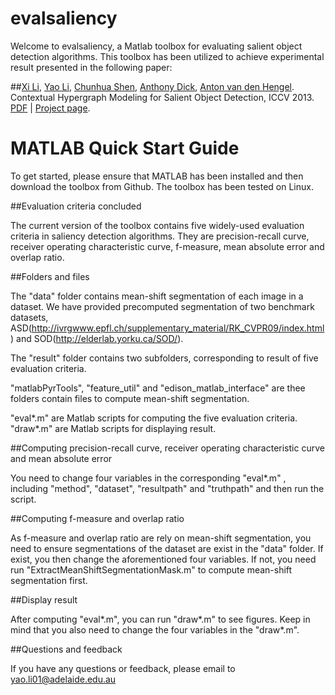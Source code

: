 evalsaliency
============

Welcome to evalsaliency, a Matlab toolbox for evaluating salient object detection algorithms. 
This toolbox has been utilized to achieve experimental result presented in the following paper: 

##[Xi Li](http://cs.adelaide.edu.au/~xi/Xi_Li.html), [Yao Li](cs.adelaide.edu.au/~yaoli/), [Chunhua Shen](http://cs.adelaide.edu.au/~chhshen/), [Anthony Dick](http://cs.adelaide.edu.au/~ard/), [Anton van den Hengel](http://cs.adelaide.edu.au/~hengel/). Contextual Hypergraph Modeling for Salient Object Detection, ICCV 2013. [PDF](http://cs.adelaide.edu.au/~yaoli/wp-content/projects/HypergraphSaliency/Paper/iccv13_saliency.pdf) | [Project page](http://cs.adelaide.edu.au/~yaoli/?page_id=149). 

MATLAB Quick Start Guide
=====================
To get started, please ensure that MATLAB has been installed and then download the toolbox from Github. The toolbox has been tested on Linux. 

##Evaluation criteria concluded

The current version of the toolbox contains five widely-used evaluation criteria in saliency detection algorithms. They are precision-recall curve, receiver operating characteristic curve, f-measure, mean absolute error and overlap ratio. 

##Folders and files

The "data" folder contains mean-shift segmentation of each image in a dataset. We have provided precomputed segmentation of two benchmark datasets, ASD(http://ivrgwww.epfl.ch/supplementary_material/RK_CVPR09/index.html) and SOD(http://elderlab.yorku.ca/SOD/).    
 
The "result" folder contains two subfolders, corresponding to result of five evaluation criteria.

"matlabPyrTools", "feature_util" and "edison_matlab_interface" are thee folders contain files to compute mean-shift segmentation. 

"eval*.m" are Matlab scripts for computing the five evaluation criteria. 
"draw*.m" are Matlab scripts for displaying result. 

##Computing precision-recall curve, receiver operating characteristic curve and mean absolute error

You need to change four variables in the corresponding "eval*.m" , including "method", "dataset", "resultpath" and "truthpath" and then run the script. 

##Computing f-measure and overlap ratio

As f-measure and overlap ratio are rely on mean-shift segmentation, you need to ensure segmentations of the dataset are exist in the "data" folder. If exist, you then change the aforementioned four variables. If not, you need run "ExtractMeanShiftSegmentationMask.m" to compute mean-shift segmentation first. 

##Display result

After computing "eval*.m", you can run "draw*.m" to see figures. Keep in mind that you also need to change the four variables in the "draw*.m".

##Questions and feedback

If you have any questions or feedback, please email to yao.li01@adelaide.edu.au

 






